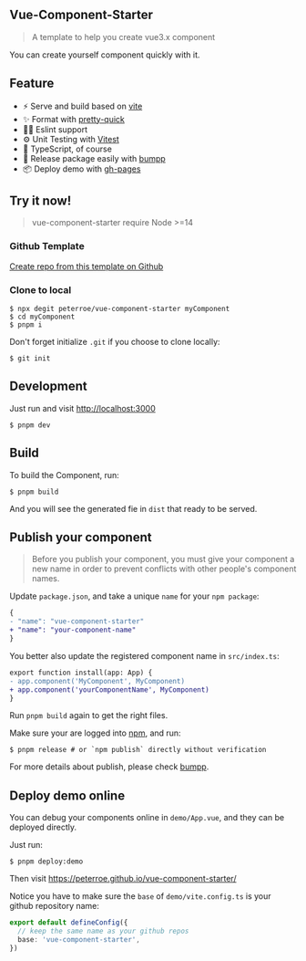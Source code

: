 ## Vue-Component-Starter

> A template to help you create vue3.x component

You can create yourself component quickly with it.

## Feature

- ⚡️ Serve and build based on [vite](https://github.com/vitejs/vite)
- ✨ Format with [pretty-quick](https://github.com/azz/pretty-quick)
- 🤙🏻 Eslint support
- ⚙️ Unit Testing with [Vitest](https://github.com/vitest-dev/vitest)
- 🦾 TypeScript, of course
- 🎈 Release package easily with [bumpp](https://github.com/antfu/bumpp)
- 📦 Deploy demo with [gh-pages](https://github.com/tschaub/gh-pages)

## Try it now!

> vue-component-starter require Node >=14

### Github Template

[Create repo from this template on Github](https://github.com/peterroe/vue-component-starter/generate)

### Clone to local

```shell
$ npx degit peterroe/vue-component-starter myComponent
$ cd myComponent
$ pnpm i
```

Don't forget initialize `.git` if you choose to clone locally:

```shell
$ git init
```

## Development

Just run and visit <http://localhost:3000>

```shell
$ pnpm dev
```

## Build

To build the Component, run:

```shell
$ pnpm build
```

And you will see the generated fie in `dist` that ready to be served.

## Publish your component

> Before you publish your component, you must give your component a new name in order to prevent conflicts with other people's component names.

Update `package.json`, and take a unique `name` for your `npm package`:

```diff
{
- "name": "vue-component-starter"
+ "name": "your-component-name"
}
```

You better also update the registered component name in `src/index.ts`:

```diff
export function install(app: App) {
- app.component('MyComponent', MyComponent)
+ app.component('yourComponentName', MyComponent)
}
```

Run `pnpm build` again to get the right files.

Make sure your are logged into [npm](https://www.npmjs.com/), and run:

```shell
$ pnpm release # or `npm publish` directly without verification
```

For more details about publish, please check [bumpp](https://github.com/antfu/bumpp).

## Deploy demo online

You can debug your components online in `demo/App.vue`, and they can be deployed directly.

Just run:

```shell
$ pnpm deploy:demo
```

Then visit <https://peterroe.github.io/vue-component-starter/>

Notice you have to make sure the `base` of `demo/vite.config.ts` is your github repository name:

```ts
export default defineConfig({
  // keep the same name as your github repos
  base: 'vue-component-starter',
})
```
